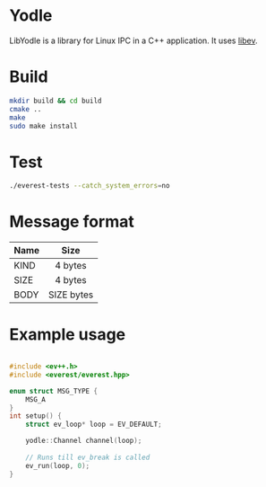 # Yodle
LibYodle is a library for Linux IPC in a C++ application. It uses [libev](http://software.schmorp.de/pkg/libev.html).

# Build
```sh
mkdir build && cd build
cmake ..
make
sudo make install
```

# Test
```sh
./everest-tests --catch_system_errors=no
```
# Message format
| Name |    Size   |
|:-----|:---------:|
| KIND | 4 bytes   |
| SIZE | 4 bytes   |
| BODY | SIZE bytes|


# Example usage
```cpp

#include <ev++.h>
#include <everest/everest.hpp>

enum struct MSG_TYPE { 
	MSG_A	
}
int setup() {
	struct ev_loop* loop = EV_DEFAULT;

	yodle::Channel channel(loop);
	
	// Runs till ev_break is called
	ev_run(loop, 0);
}
```
